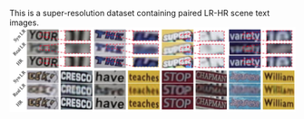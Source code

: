 This is a super-resolution dataset containing paired LR-HR scene text images.
![Synthetic LR vs Real LR](./syn_real.jpg)
